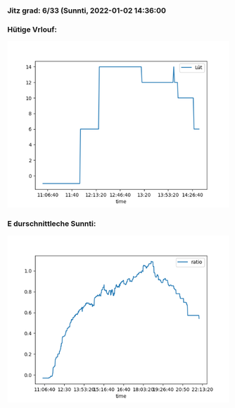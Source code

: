 ### Jitz grad: 6/33 (Sunnti, 2022-01-02 14:36:00

### Hütige Vrlouf:
![Graph](Today.png)

### E durschnittleche Sunnti:
![Graph](Sunnti.png)